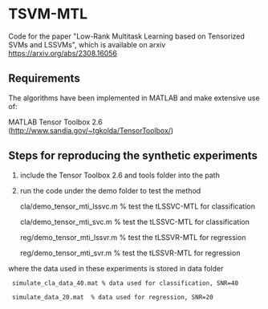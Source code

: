 # TSVM-MTL
Code for the paper "Low-Rank Multitask Learning based on Tensorized SVMs and LSSVMs", which is available on arxiv https://arxiv.org/abs/2308.16056


## Requirements

The algorithms have been implemented in MATLAB and make extensive use of:

MATLAB Tensor Toolbox 2.6 (http://www.sandia.gov/~tgkolda/TensorToolbox/)
 
     
## Steps for reproducing the synthetic experiments

1. include the Tensor Toolbox 2.6 and tools folder into the path
   
2. run the code under the demo folder to test the method
   
     cla/demo_tensor_mti_lssvc.m % test the tLSSVC-MTL for classification
     
     cla/demo_tensor_mti_svc.m % test the tLSSVC-MTL for classification
        
     reg/demo_tensor_mti_lssvr.m % test the tLSSVR-MTL for regression
     
     reg/demo_tensor_mti_svr.m % test the tLSSVR-MTL for regression

where the data used in these experiments is stored in data folder

     simulate_cla_data_40.mat % data used for classification, SNR=40
     
     simulate_data_20.mat  % data used for regression, SNR=20
 
